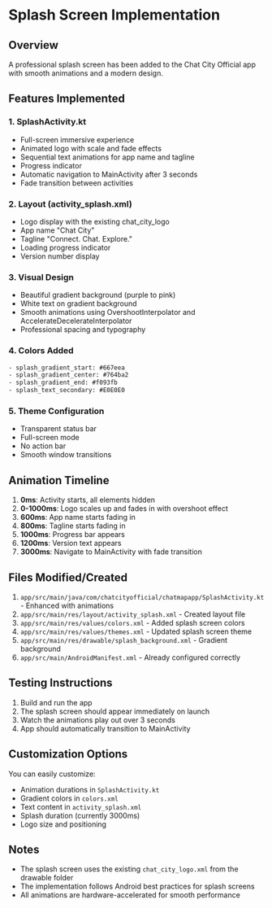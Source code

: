 # Splash Screen Implementation

## Overview
A professional splash screen has been added to the Chat City Official app with smooth animations and a modern design.

## Features Implemented

### 1. **SplashActivity.kt**
- Full-screen immersive experience
- Animated logo with scale and fade effects
- Sequential text animations for app name and tagline
- Progress indicator
- Automatic navigation to MainActivity after 3 seconds
- Fade transition between activities

### 2. **Layout (activity_splash.xml)**
- Logo display with the existing chat_city_logo
- App name "Chat City"
- Tagline "Connect. Chat. Explore."
- Loading progress indicator
- Version number display

### 3. **Visual Design**
- Beautiful gradient background (purple to pink)
- White text on gradient background
- Smooth animations using OvershootInterpolator and AccelerateDecelerateInterpolator
- Professional spacing and typography

### 4. **Colors Added**
```xml
- splash_gradient_start: #667eea
- splash_gradient_center: #764ba2
- splash_gradient_end: #f093fb
- splash_text_secondary: #E0E0E0
```

### 5. **Theme Configuration**
- Transparent status bar
- Full-screen mode
- No action bar
- Smooth window transitions

## Animation Timeline
1. **0ms**: Activity starts, all elements hidden
2. **0-1000ms**: Logo scales up and fades in with overshoot effect
3. **600ms**: App name starts fading in
4. **800ms**: Tagline starts fading in
5. **1000ms**: Progress bar appears
6. **1200ms**: Version text appears
7. **3000ms**: Navigate to MainActivity with fade transition

## Files Modified/Created

1. `app/src/main/java/com/chatcityofficial/chatmapapp/SplashActivity.kt` - Enhanced with animations
2. `app/src/main/res/layout/activity_splash.xml` - Created layout file
3. `app/src/main/res/values/colors.xml` - Added splash screen colors
4. `app/src/main/res/values/themes.xml` - Updated splash screen theme
5. `app/src/main/res/drawable/splash_background.xml` - Gradient background
6. `app/src/main/AndroidManifest.xml` - Already configured correctly

## Testing Instructions

1. Build and run the app
2. The splash screen should appear immediately on launch
3. Watch the animations play out over 3 seconds
4. App should automatically transition to MainActivity

## Customization Options

You can easily customize:
- Animation durations in `SplashActivity.kt`
- Gradient colors in `colors.xml`
- Text content in `activity_splash.xml`
- Splash duration (currently 3000ms)
- Logo size and positioning

## Notes
- The splash screen uses the existing `chat_city_logo.xml` from the drawable folder
- The implementation follows Android best practices for splash screens
- All animations are hardware-accelerated for smooth performance